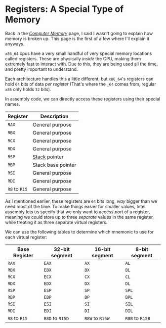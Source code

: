 # Registers: A Special Type of Memory

Back in the [*Computer Memory*](/3_memory.html) page, I said I wasn't going to explain how memory is broken up. This page is the first of a few where I'll explain it anyways.

`x86_64` cpus have a very small handful of very special memory locations called registers. These are physically *inside* the CPU, making them extremely fast to interact with. Due to this, they are being used all the time, and pretty important to understand.

Each architecture handles this a little different, but `x86_64`'s registers can hold `64` bits of data *per register* (That's where the `_64` comes from, regular `x86` only holds `32` bits).

In assembly code, we can directly access these registers using their special names.

| Register      | Description                             |
| ------------- | --------------------------------------- |
| `RAX`         | General purpose                         |
| `RBX`         | General purpose                         |
| `RCX`         | General purpose                         |
| `RDX`         | General purpose                         |
| `RSP`         | [Stack](/6_stack_and_heap.html) pointer |
| `RBP`         | Stack base pointer                      |
| `RSI`         | General purpose                         |
| `RDI`         | General purpose                         |
| `R8` to `R15` | General purpose                         |

As I mentioned earlier, these registers are `64` bits long, *way* bigger than we need most of the time. To make things easier for smaller values, Intel assembly lets us specify that we only want to access *part* of a register, meaning we could store up to three *separate* values in the same register, while treating it as three separate virtual registers.

We can use the following tables to determine which mnemonic to use for each virtual register:

| Base Register | 32-bit segment  | 16-bit segment  | 8-bit segment   |
| ------------- | --------------- | --------------- | --------------- |
| `RAX`         | `EAX`           | `AX`            | `AL`            |
| `RBX`         | `EBX`           | `BX`            | `BL`            |
| `RCX`         | `ECX`           | `CX`            | `CL`            |
| `RDX`         | `EDX`           | `DX`            | `DL`            |
| `RSP`         | `ESP`           | `SP`            | `SPL`           |
| `RBP`         | `EBP`           | `BP`            | `BPL`           |
| `RSI`         | `ESI`           | `SI`            | `SIL`           |
| `RDI`         | `EDI`           | `DI`            | `DIL`           |
| `R8` to `R15` | `R8D` to `R15D` | `R8W` to `R15W` | `R8B` to `R15B` |